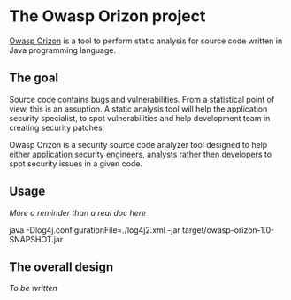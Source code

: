 # The Owasp Orizon project

[Owasp Orizon](http://www.owasp.org/index.php/Category:OWASP_Orizon_Project) is
a tool to perform static analysis for source code written in Java programming
language.

## The goal

Source code contains bugs and vulnerabilities. From a statistical point of
view, this is an assuption. A static analysis tool will help the application
security specialist, to spot vulnerabilities and help development team in
creating security patches.

Owasp Orizon is a security source code analyzer tool designed to help either
application security engineers, analysts rather then developers to spot
security issues in a given code.

## Usage

_More a reminder than a real doc here_

java -Dlog4j.configurationFile=./log4j2.xml -jar target/owasp-orizon-1.0-SNAPSHOT.jar

## The overall design

_To be written_
